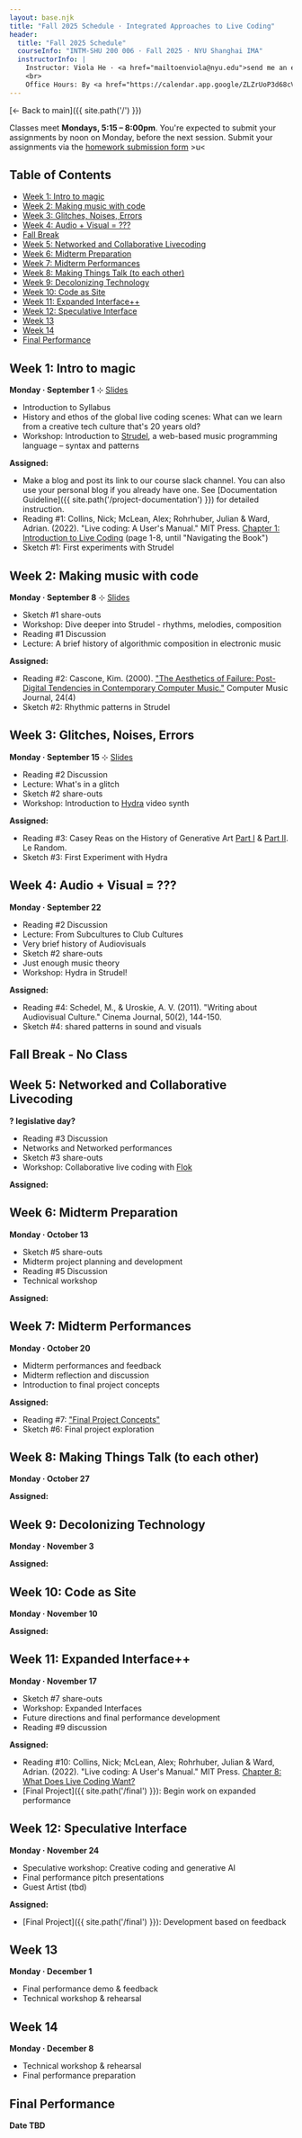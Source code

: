 ```yaml
---
layout: base.njk
title: "Fall 2025 Schedule · Integrated Approaches to Live Coding"
header:
  title: "Fall 2025 Schedule"
  courseInfo: "INTM-SHU 200 006 · Fall 2025 · NYU Shanghai IMA"
  instructorInfo: |
    Instructor: Viola He · <a href="mailtoenviola@nyu.edu">send me an email</a>
    <br>
    Office Hours: By <a href="https://calendar.app.google/ZLZrUoP3d68cVgNh8" target="_blank">appointment</a><br>
---
```


<!-- <div class="back-link"><a href="/">← Back to main</a></div> -->

[← Back to main]({{ site.path('/') }})

Classes meet **Mondays, 5:15 – 8:00pm**. You're expected to submit your assignments by noon on Monday, before the next session. Submit your assignments via the [homework submission form](https://forms.gle/D94BmyRiV8AVApgX8) >u<

## Table of Contents
- [Week 1: Intro to magic](#week-1-intro-to-magic)
- [Week 2: Making music with code](#week-2-making-music-with-code)
- [Week 3: Glitches, Noises, Errors](#week-3-glitches-noises-errors)
- [Week 4: Audio + Visual = ???](#week-4-audio--visual--)
- [Fall Break](#fall-break---no-class)
- [Week 5: Networked and Collaborative Livecoding](#week-5-networked-and-collaborative-livecoding)
- [Week 6: Midterm Preparation](#week-6-midterm-preparation)
- [Week 7: Midterm Performances](#week-7-midterm-performances)
- [Week 8: Making Things Talk (to each other)](#week-8-making-things-talk-to-each-other)
- [Week 9: Decolonizing Technology](#week-9-decolonizing-technology)
- [Week 10: Code as Site](#week-10-code-as-site)
- [Week 11: Expanded Interface++](#week-11-expanded-interface)
- [Week 12: Speculative Interface](#week-12-speculative-interface)
- [Week 13](#week-13)
- [Week 14](#week-14)
- [Final Performance](#final-performance)

## Week 1: Intro to magic

**Monday · September 1** ⊹ [Slides](https://docs.google.com/presentation/d/1Oeey1f4AFzxYzQq4Gb8c_RjatlJOuE3aYivRgA-KJds/edit?usp=sharing)

- Introduction to Syllabus
- History and ethos of the global live coding scenes: What can we learn from a creative tech culture that's 20 years old?
- Workshop: Introduction to [Strudel](https://strudel.cc), a web-based music programming language – syntax and patterns

**Assigned:**
- Make a blog and post its link to our course slack channel. You can also use your personal blog if you already have one. See [Documentation Guideline]({{ site.path('/project-documentation') }}) for detailed instruction.
- Reading #1: Collins, Nick; McLean, Alex; Rohrhuber, Julian & Ward, Adrian. (2022). "Live coding: A User's Manual." MIT Press. [Chapter 1: Introduction to Live Coding](https://doi.org/10.7551/mitpress/13770.003.0005) (page 1-8, until "Navigating the Book")
- Sketch #1: First experiments with Strudel

## Week 2: Making music with code

**Monday · September 8** ⊹ [Slides](https://docs.google.com/presentation/d/1ApWletWJaV1516o-Kj4mv7zzI3QuLSTuD4wGq0I3sac/edit?usp=sharing)

- Sketch #1 share-outs
- Workshop: Dive deeper into Strudel - rhythms, melodies, composition
- Reading #1 Discussion
- Lecture: A brief history of algorithmic composition in electronic music

**Assigned:**
- Reading #2: Cascone, Kim. (2000). ["The Aesthetics of Failure: Post-Digital Tendencies in Contemporary Computer Music."](https://ccrma.stanford.edu/~adnanm/DAT330/CMJ24_4Cascone.pdf) Computer Music Journal, 24(4)
- Sketch #2: Rhythmic patterns in Strudel

## Week 3: Glitches, Noises, Errors

**Monday · September 15** ⊹ [Slides](https://docs.google.com/presentation/d/1XZ__pM_exP9MSyiOnCvFAPB0DkT4eo8BsqU1OaCEQgA/edit?usp=sharing)

- Reading #2 Discussion
- Lecture: What's in a glitch
- Sketch #2 share-outs
- Workshop: Introduction to [Hydra](https://hydra.ojack.xyz/) video synth

**Assigned:**
- Reading #3: Casey Reas on the History of Generative Art [Part I](https://www.lerandom.art/editorial/reas-history-1) & [Part II](https://www.lerandom.art/editorial/casey-reas-on-the-history-of-generative-art-part-2). Le Random.
- Sketch #3:  First Experiment with Hydra

## Week 4: Audio + Visual = ???

**Monday · September 22**
- Reading #2 Discussion
- Lecture: From Subcultures to Club Cultures
- Very brief history of Audiovisuals
- Sketch #2 share-outs
- Just enough music theory
- Workshop: Hydra in Strudel!

**Assigned:**
- Reading #4: Schedel, M., & Uroskie, A. V. (2011). "Writing about Audiovisual Culture." Cinema Journal, 50(2), 144-150.
- Sketch #4: shared patterns in sound and visuals

## Fall Break - No Class

## Week 5: Networked and Collaborative Livecoding

**? legislative day?**
- Reading #3 Discussion
- Networks and Networked performances
- Sketch #3 share-outs
- Workshop: Collaborative live coding with [Flok](https://flok.cc/)

**Assigned:**

## Week 6: Midterm Preparation

**Monday · October 13**
- Sketch #5 share-outs
- Midterm project planning and development
- Reading #5 Discussion
- Technical workshop

**Assigned:**

## Week 7: Midterm Performances

**Monday · October 20**
- Midterm performances and feedback
- Midterm reflection and discussion
- Introduction to final project concepts

**Assigned:**
- Reading #7: ["Final Project Concepts"](https://www.are.na/block/36017259)
- Sketch #6: Final project exploration

## Week 8: Making Things Talk (to each other)

**Monday · October 27**

**Assigned:**

## Week 9: Decolonizing Technology

**Monday · November 3**

**Assigned:**

## Week 10: Code as Site

**Monday · November 10**

**Assigned:**

## Week 11: Expanded Interface++

**Monday · November 17**
- Sketch #7 share-outs
- Workshop: Expanded Interfaces
- Future directions and final performance development
- Reading #9 discussion

**Assigned:**
- Reading #10: Collins, Nick; McLean, Alex; Rohrhuber, Julian & Ward, Adrian. (2022). "Live coding: A User's Manual." MIT Press. [Chapter 8: What Does Live Coding Want?](https://www.are.na/block/36017259)
- [Final Project]({{ site.path('/final') }}): Begin work on expanded performance

## Week 12: Speculative Interface

**Monday · November 24**
- Speculative workshop: Creative coding and generative AI
- Final performance pitch presentations
- Guest Artist (tbd)

**Assigned:**
- [Final Project]({{ site.path('/final') }}): Development based on feedback

## Week 13

**Monday · December 1**
- Final performance demo & feedback
- Technical workshop & rehearsal

## Week 14

**Monday · December 8**
- Technical workshop & rehearsal
- Final performance preparation

## Final Performance

**Date TBD**
